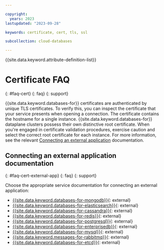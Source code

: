 ```yaml
---

copyright:
  years: 2023
lastupdated: "2023-09-28"

keywords: certificate, cert, tls, ssl

subcollection: cloud-databases

---
```


{{site.data.keyword.attribute-definition-list}}

# Certificate FAQ
{: #faq-cert}
{: faq}
{: support}

{{site.data.keyword.databases-for}} certificates are authenticated by unique TLS certificates. To verify this, you can inspect the certificate that your service presents when opening a connection. The certificate contains the hostname for a single instance. {{site.data.keyword.databases-for}} dataplane clusters possess their own distinctive root certificate. When you're engaged in certificate validation procedures, exercise caution and select the correct root certificate for each instance. For more information, see the relevant [Connecting an external application](#faq-cert-external-app) documentation.

## Connecting an external application documentation
{: #faq-cert-external-app}
{: faq}
{: support}

Choose the appropriate service documentation for connecting an external application:

- [{{site.data.keyword.databases-for-mongodb}}](/docs/databases-for-mongodb?topic=databases-for-mongodb-external-app){: external}
- [{{site.data.keyword.databases-for-elasticsearch}}](/docs/databases-for-elasticsearch?topic=databases-for-elasticsearch-external-app){: external}
- [{{site.data.keyword.databases-for-cassandra}}](/docs/databases-for-cassandra?topic=databases-for-cassandra-external-app){: external}
- [{{site.data.keyword.databases-for-redis}}](/docs/databases-for-redis?topic=databases-for-redis-external-app){: external}
- [{{site.data.keyword.databases-for-postgresql}}](/docs/databases-for-postgresql?topic=databases-for-postgresql-external-app){: external}
- [{{site.data.keyword.databases-for-enterprisedb}}](/docs/databases-for-enterprisedb?topic=databases-for-enterprisedb-external-app){: external}
- [{{site.data.keyword.databases-for-mysql}}](/docs/databases-for-mysql?topic=databases-for-mysql-external-app){: external}
- [{{site.data.keyword.messages-for-rabbitmq}}](/docs/messages-for-rabbitmq?topic=messages-for-rabbitmq-external-app){: external}
- [{{site.data.keyword.databases-for-etcd}}](/docs/databases-for-etcd?topic=databases-for-etcd-external-app){: external}
